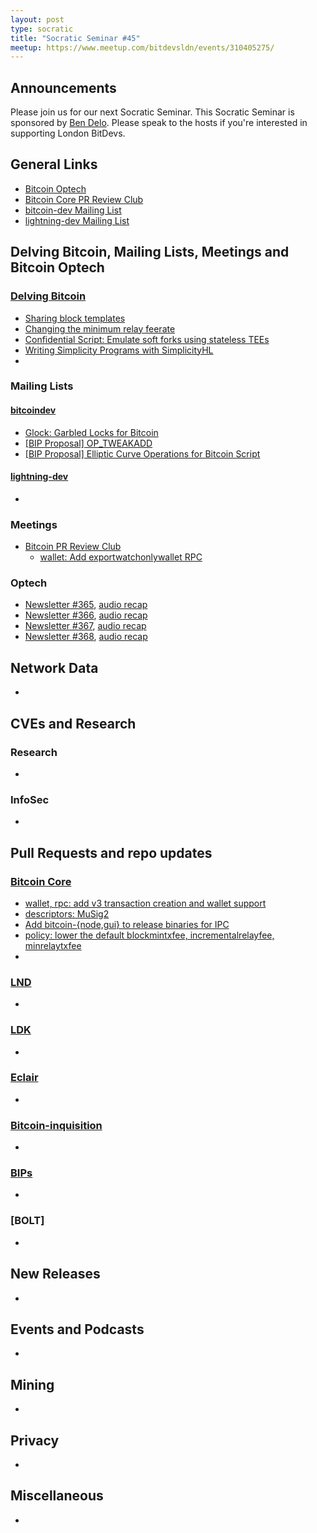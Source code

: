 ```yaml
---
layout: post
type: socratic
title: "Socratic Seminar #45"
meetup: https://www.meetup.com/bitdevsldn/events/310405275/
---
```


## Announcements

Please join us for our next Socratic Seminar. This Socratic Seminar is sponsored by [Ben Delo](https://twitter.com/bendelo).
Please speak to the hosts if you're interested in supporting London BitDevs.

## General Links

* [Bitcoin Optech](https://bitcoinops.org)
* [Bitcoin Core PR Review Club](https://bitcoincore.reviews)
* [bitcoin-dev Mailing List](https://lists.linuxfoundation.org/pipermail/bitcoin-dev)
* [lightning-dev Mailing List](https://lists.linuxfoundation.org/pipermail/lightning-dev)

## Delving Bitcoin, Mailing Lists, Meetings and Bitcoin Optech
### [Delving Bitcoin](https://delvingbitcoin.org/)
- [Sharing block templates](https://delvingbitcoin.org/t/sharing-block-templates/1906)
- [Changing the minimum relay feerate](https://delvingbitcoin.org/t/changing-the-minimum-relay-feerate/1886)
- [Confidential Script: Emulate soft forks using stateless TEEs](https://delvingbitcoin.org/t/confidential-script-emulate-soft-forks-using-stateless-tees/1918)
- [Writing Simplicity Programs with SimplicityHL](https://delvingbitcoin.org/t/writing-simplicity-programs-with-simplicityhl/1900)
- 

### Mailing Lists
#### [bitcoindev](https://groups.google.com/g/bitcoindev)
- [Glock: Garbled Locks for Bitcoin](https://groups.google.com/g/bitcoindev/c/g_-Tfmjz0pw)
- [\[BIP Proposal\] OP\_TWEAKADD](https://groups.google.com/g/bitcoindev/c/-_geIB25zrg)
- [\[BIP Proposal\] Elliptic Curve Operations for Bitcoin Script](https://groups.google.com/g/bitcoindev/c/cnzeqBmHEu0)


#### [lightning-dev](https://lists.linuxfoundation.org/pipermail/lightning-dev)
-

### Meetings
- [Bitcoin PR Review Club](https://bitcoincore.reviews)
  - [wallet: Add exportwatchonlywallet RPC](https://bitcoincore.reviews/32489)

### Optech
- [Newsletter #365](https://bitcoinops.org/en/newsletters/2025/08/01/), [audio recap](https://bitcoinops.org/en/podcast/2025/08/05/)
- [Newsletter #366](https://bitcoinops.org/en/newsletters/2025/08/08/), [audio recap](https://bitcoinops.org/en/podcast/2025/08/12/)
- [Newsletter #367](https://bitcoinops.org/en/newsletters/2025/08/15/), [audio recap](https://bitcoinops.org/en/podcast/2025/08/19/)
- [Newsletter #368](https://bitcoinops.org/en/newsletters/2025/08/22/), [audio recap](https://bitcoinops.org/en/podcast/2025/08/26/)

## Network Data
-

## CVEs and Research
### Research
-

### InfoSec
-

## Pull Requests and repo updates
### [Bitcoin Core](https://github.com/bitcoin/bitcoin)
<!--- Link to query merged PRs since YYYY-MM-DD sorted by descending activity: https://github.com/bitcoin/bitcoin/pulls?page=1&q=is%3Apr+is%3Aclosed+merged%3A%3EYYYY-MM-DD+sort%3Acomments-desc -->
- [wallet, rpc: add v3 transaction creation and wallet support](https://github.com/bitcoin/bitcoin/pull/32896)
- [descriptors: MuSig2](https://github.com/bitcoin/bitcoin/pull/31244)
- [Add bitcoin-{node,gui} to release binaries for IPC](https://github.com/bitcoin/bitcoin/pull/31802)
- [policy: lower the default blockmintxfee, incrementalrelayfee, minrelaytxfee](https://github.com/bitcoin/bitcoin/pull/33106)
- 


### [LND](https://github.com/lightningnetwork/lnd)
-

### [LDK](https://github.com/lightningdevkit/rust-lightning)
-

### [Eclair](https://github.com/ACINQ/eclair)
-

### [Bitcoin-inquisition](https://github.com/bitcoin-inquisition/bitcoin)
-

### [BIPs](https://github.com/bitcoin/bips)
-

### [BOLT]
-

## New Releases
-

## Events and Podcasts
-

## Mining
-

## Privacy
-

## Miscellaneous
-
